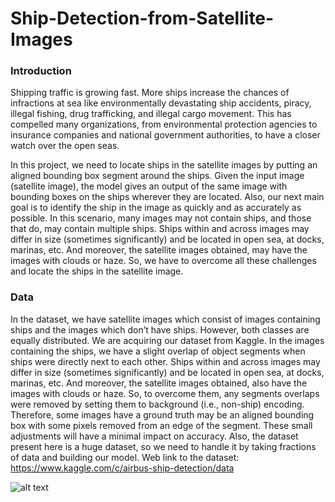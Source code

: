 # Ship-Detection-from-Satellite-Images

### Introduction
Shipping traffic is growing fast. More ships increase the chances of infractions at sea like environmentally devastating ship accidents, piracy, illegal fishing, drug trafficking, and illegal cargo movement. This has compelled many organizations, from environmental protection agencies to insurance companies and national government authorities, to have a closer watch over the open seas.

In this project, we need to locate ships in the satellite images by putting an aligned bounding box segment around the ships. Given the input image (satellite image), the model gives an output of the same image with bounding boxes on the ships wherever they are located. Also, our next main goal is to identify the ship in the image as quickly and as accurately as possible.
In this scenario, many images may not contain ships, and those that do, may contain multiple ships. Ships within and across images may differ in size (sometimes significantly) and be located in open sea, at docks, marinas, etc. And moreover, the satellite images obtained, may have the images with clouds or haze. So, we have to overcome all these challenges and locate the ships in the satellite image.

### Data
In the dataset, we have satellite images which consist of images containing ships and the images which don’t have ships. However, both classes are equally distributed. We are acquiring our dataset from Kaggle.
In the images containing the ships, we have a slight overlap of object segments when ships were directly next to each other. Ships within and across images may differ in size (sometimes significantly) and be located in open sea, at docks, marinas, etc. And moreover, the satellite images obtained, also have the images with clouds or haze. 
So, to overcome them, any segments overlaps were removed by setting them to background (i.e., non-ship) encoding. Therefore, some images have a ground truth may be an aligned bounding box with some pixels removed from an edge of the segment. These small adjustments will have a minimal impact on accuracy.
Also, the dataset present here is a huge dataset, so we need to handle it by taking fractions of data and building our model.
Web link to the dataset: https://www.kaggle.com/c/airbus-ship-detection/data

![alt text](https://www.google.com/url?sa=i&url=https%3A%2F%2Farxiv.org%2Fpdf%2F1806.04331&psig=AOvVaw279Xv22_ur_-cwApFwRyB6&ust=1601579582830000&source=images&cd=vfe&ved=0CAIQjRxqFwoTCMDn_4vLkewCFQAAAAAdAAAAABAD)

